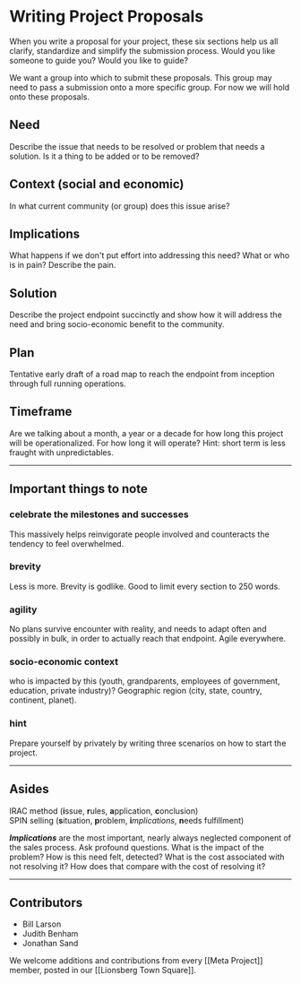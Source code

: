 # Writing Project Proposals

When you write a proposal for your project, these six sections help us all clarify, standardize and simplify the submission process. Would you like someone to guide you? Would you like to guide?

We want a group into which to submit these proposals. This group may need to pass a submission onto a more specific group. For now we will hold onto these proposals.

## Need
Describe the issue that needs to be resolved or problem that needs a solution. Is it a thing to be added or to be removed? 

## Context (social and economic)
In what current community (or group) does this issue arise?

## Implications
What happens if we don't put effort into addressing this need? What or who is in pain? Describe the pain. 

## Solution
Describe the project endpoint succinctly and show how it will address the need and bring socio-economic benefit to the community. 

## Plan 
Tentative early draft of a road map to reach the endpoint from inception through full running operations. 

## Timeframe 
Are we talking about a month, a year or a decade for how long this project will be operationalized. For how long it will operate? Hint: short term is less fraught with unpredictables. 

---
## Important things to note 

### celebrate the milestones and successes 
This massively helps reinvigorate people involved and counteracts the tendency to feel overwhelmed. 

### brevity
Less is more. Brevity is godlike. Good to limit every section to 250 words. 

### agility
No plans survive encounter with reality, and needs to adapt often and possibly in bulk, in order to actually reach that endpoint. Agile everywhere.

### socio-economic context
who is impacted by this (youth, grandparents, employees of government, education, private industry)? Geographic region (city, state, country, continent, planet).

### hint 
Prepare yourself by privately by writing three scenarios on how to start the project. 

---
## Asides

IRAC method (**i**ssue, **r**ules, **a**pplication, **c**onclusion)  
SPIN selling (**s**ituation, **p**roblem, **i***mplications*, **n**eeds fulfillment)  

***Implications*** are the most important, nearly always neglected component of the sales process. Ask profound questions. What is the impact of the problem? How is this need felt, detected? What is the cost associated with not resolving it? How does that compare with the cost of resolving it?

---
## Contributors

- Bill Larson
- Judith Benham
- Jonathan Sand

We welcome additions and contributions from every [[Meta Project]] member, posted in our [[Lionsberg Town Square]]. 